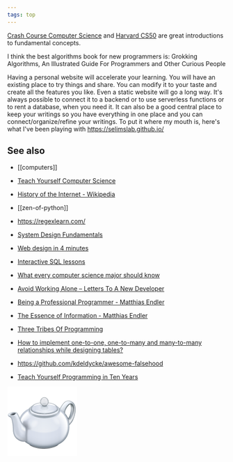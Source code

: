 ```yaml
---
tags: top
---
```


[Crash Course Computer Science](https://www.youtube.com/playlist?list=PL8dPuuaLjXtNlUrzyH5r6jN9ulIgZBpdo) and [Harvard CS50](https://www.youtube.com/playlist?list=PLhQjrBD2T381L3iZyDTxRwOBuUt6m1FnW) are great introductions to fundamental concepts. 

I think the best algorithms book for new programmers is:
Grokking Algorithms, An Illustrated Guide For Programmers and Other Curious People

Having a personal website will accelerate your learning. 
You will have an existing place to try things and share. You can modify it to your taste and create all the features you like. Even a static website will go a long way. It's always possible to connect it to a backend or to use serverless functions or to rent a database, when you need it. 
It can also be a good central place to keep your writings so you have everything in one place and you can connect/organize/refine your writings. 
To put it where my mouth is, here's what I've been playing with https://selimslab.github.io/ 

## See also 

- [[computers]]

* [Teach Yourself Computer Science](https://teachyourselfcs.com/)

* [History of the Internet - Wikipedia](https://en.wikipedia.org/wiki/History_of_the_Internet)

- [[zen-of-python]]
  
* <https://regexlearn.com/>

* [System Design Fundamentals](https://www.youtube.com/watch?v=lX4CrbXMsNQ&list=PLCRMIe5FDPsd0gVs500xeOewfySTsmEjf&pp=iAQB)

* [Web design in 4 minutes](https://jgthms.com/web-design-in-4-minutes/)

* [Interactive SQL lessons](https://sqlbolt.com/) 

* [What every computer science major should know](http://matt.might.net/articles/what-cs-majors-should-know/)

* [Avoid Working Alone – Letters To A New Developer](https://letterstoanewdeveloper.com/2019/06/24/avoid-working-alone/)

* [Being a Professional Programmer - Matthias Endler](https://endler.dev/2017/professional-programming/)

* [The Essence of Information - Matthias Endler](https://endler.dev/2017/the-essence-of-information/)
  
* [Three Tribes Of Programming](https://josephg.com/blog/3-tribes/)

* [How to implement one-to-one, one-to-many and many-to-many relationships while designing tables?](https://stackoverflow.com/questions/7296846/how-to-implement-one-to-one-one-to-many-and-many-to-many-relationships-while-de)

* <https://github.com/kdeldycke/awesome-falsehood>

* [Teach Yourself Programming in Ten Years](http://norvig.com/21-days.html)


<a href="https://developer.mozilla.org/en-US/docs/Web/HTTP/Status/418">
<img src="/assets/static/img/teapot.png">
</a>